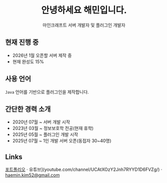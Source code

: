 <h1 align="center">안녕하세요 해민입니다.</h1>
<p align="center">마인크래프트 서버 개발자 및 플러그인 개발자</p>

## 현재 진행 중
- 2026년 1월 오픈할 서버 제작 중
- 현재 완성도 15%

## 사용 언어
`Java` 언어를 기반으로 플러그인을 제작합니다.

## 간단한 경력 소개
- 2020년 07월 ~ 서버 개발 시작
- 2023년 03월 ~ 정보보호학 전공(현재 휴학)
- 2025년 05월 ~ 플러그인 개발 시작
- 2025년 07월 ~ 1인 개발 서버 오픈(동접자 30~40명)

## Links
[포트폴리오]([https://your-site](https://haemin1.notion.site/27e87de6a481803cba6cefc0291f0306?v=28187de6a481808d9f16000c0b8705df)) · 유튜브](youtube.com/channel/UCAtXOzY2Jnh7RYYD1D6FVZg/) · haemin.kim52@gmail.com
